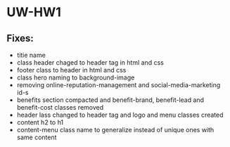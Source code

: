 # UW-HW1

## Fixes:
* titie name
* class header chaged to header tag in html and css
* footer class to header in html and css
* class hero naming to background-image
* removing online-reputation-management and social-media-marketing id-s
* benefits section compacted and benefit-brand, benefit-lead and benefit-cost classes removed
* header lass changed to header tag and logo and menu classes created
* content h2 to h1
* content-menu class name to generalize instead of unique ones with same content
